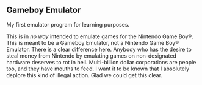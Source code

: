 ﻿## Gameboy Emulator
My first emulator program for learning purposes.

This is in _no way_ intended to emulate games for the Nintendo Game Boy®. This is meant to be a Gameboy Emulator, not a Nintendo Game Boy® Emulator. There is a clear difference here. Anybody who has the desire to steal money from Nintendo by emulating games on non-designated hardware deserves to rot in hell. Multi-billion dollar corporations are people too, and they have mouths to feed. I want it to be known that I absolutely deplore this kind of illegal action. Glad we could get this clear.
